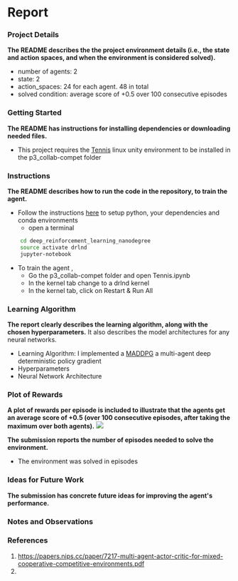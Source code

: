 # Report

### Project Details
**The README describes the the project environment details (i.e., the state and action spaces, and when the environment 
is considered solved).**

* number of agents: 2
* state: 2
* action_spaces: 24 for each agent. 48 in total
* solved condition: average score of +0.5 over 100 consecutive episodes

### Getting Started
**The README has instructions for installing dependencies or downloading needed files.**
 * This project requires the [Tennis](https://s3-us-west-1.amazonaws.com/udacity-drlnd/P3/Tennis/Tennis_Linux.zip) 
 linux unity environment to be installed in the p3_collab-compet folder 

### Instructions
**The README describes how to run the code in the repository, to train the agent.**
* Follow the instructions [here](https://github.com/udacity/deep-reinforcement-learning#dependencies) to setup python,
 your dependencies and conda environments
  * open a terminal  
```bash
    cd deep_reinforcement_learning_nanodegree
    source activate drlnd
    jupyter-notebook 
```
* To train the agent , 
    * Go the p3_collab-compet folder and open Tennis.ipynb
    * In the kernel tab change to a drlnd kernel
    * In the kernel tab, click on Restart & Run All


### Learning Algorithm
**The report clearly describes the learning algorithm, along with the chosen hyperparameters.** 
It also describes the model architectures for any neural networks.
* Learning Algorithm: I implemented a [MADDPG](https://papers.nips.cc/paper/7217-multi-agent-actor-critic-for-mixed-cooperative-competitive-environments.pdf)
a multi-agent deep deterministic policy gradient
* Hyperparameters
* Neural Network Architecture

### Plot of Rewards

**A plot of rewards per episode is included to illustrate that the agents get an average score of +0.5 
(over 100 consecutive episodes, after taking the maximum over both agents).**
![](https://github.com/ChuChuIgbokwe/deep_reinforcement_learning_nanodegree/blob/master/p3_collab-compete/p3_plot.png)

**The submission reports the number of episodes needed to solve the environment.**
* The environment was solved in  episodes

### Ideas for Future Work
**The submission has concrete future ideas for improving the agent's performance.**

### Notes and Observations

### References
1. https://papers.nips.cc/paper/7217-multi-agent-actor-critic-for-mixed-cooperative-competitive-environments.pdf
2. 
